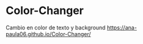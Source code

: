 # Color-Changer
 Cambio en color de texto y background
https://ana-paula06.github.io/Color-Changer/
